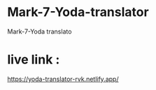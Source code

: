 # Mark-7-Yoda-translator
Mark-7-Yoda translato

# live link :
https://yoda-translator-rvk.netlify.app/

